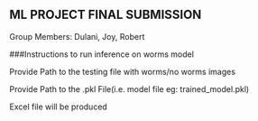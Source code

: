 ## ML PROJECT FINAL SUBMISSION
Group Members: Dulani, Joy, Robert

###Instructions to run inference on worms model 

Provide Path to the testing file with worms/no worms images 

Provide Path to the .pkl File(i.e. model file eg: trained_model.pkl) 

Excel file will be produced  
